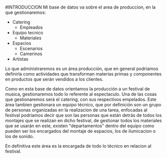 #INTRODUCCION
Mi base de datos va sobre el area de produccion, en la que gestionaremos:
- Catering
    - Empleados
- Equipo tecnico    
    - Materiales
- Espacios
    - Escenarios
    - Camerinos
- Artistas

Lo que administraremos es un área producción, que en general podríamos definirla como actividades que transforman materias primas y componentes en productos que serán vendidos a los clientes.

Como en esta base de datos orientamos la producción a un festival de musica, gestionaremos todo lo referente al espectaculo.
Una de las cosas que gestionaremos será el catering, con sus respectivos empelados.
Este área tambien gestionara un equipo técnico, que por definición son un grupo de personas organizadas en la realizacion de una tarea, enfocadas al festival podríamos decir  que son las personas que están detrás de todos los montajes que se realizan en dicho festival, de gestionar todos los materiales que se usarán en este, existen "departamentos" dentro del equipo como pueden ser los encargados del montaje de espacios, los de ilumicacion o los de sonido.

En definitiva este área es la encargada de todo lo técnico en relacion al festival.